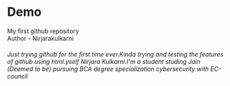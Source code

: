 # Demo
My first github repository
<br>
Author - Nirjarakulkarni
 
<h6>Just trying github for the first time ever.Kinda trying and testing the features of github using html.yself Nirjara Kulkarni.I'm a student studing Jain (Deemed to be) pursuing BCA degree specialization cybersecurity with EC-council</h6> 
